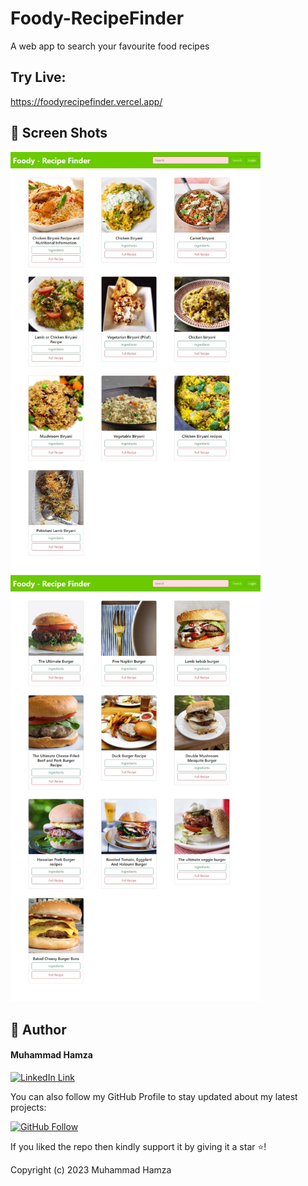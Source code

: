 # Foody-RecipeFinder

A web app to search your favourite food recipes

## Try Live: 

https://foodyrecipefinder.vercel.app/

## 📱 Screen Shots

<img src="https://github.com/M-Hamza-Aslam/Foody-RecipeFinder/blob/main/Screenshots/SS1.jpeg?raw=true" width=400>  <img src="https://github.com/M-Hamza-Aslam/Foody-RecipeFinder/blob/main/Screenshots/SS2.jpeg?raw=true" width=400> 

## 🧑 Author

#### Muhammad Hamza
[![LinkedIn Link](https://img.shields.io/badge/Connect-Hamza-blue.svg?logo=linkedin&longCache=true&style=social&label=Connect
)](https://www.linkedin.com/in/muhammad-hamza-1bb698213/)

You can also follow my GitHub Profile to stay updated about my latest projects:

[![GitHub Follow](https://img.shields.io/badge/Connect-Hamza-blue.svg?logo=Github&longCache=true&style=social&label=Follow)](https://github.com/M-Hamza-Aslam)

If you liked the repo then kindly support it by giving it a star ⭐!

Copyright (c) 2023 Muhammad Hamza
